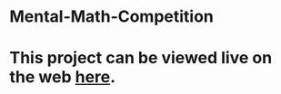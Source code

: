 # Mental-Math-Competition

# This project can be viewed live on the web [here](https://mental-math-competition.herokuapp.com/).
